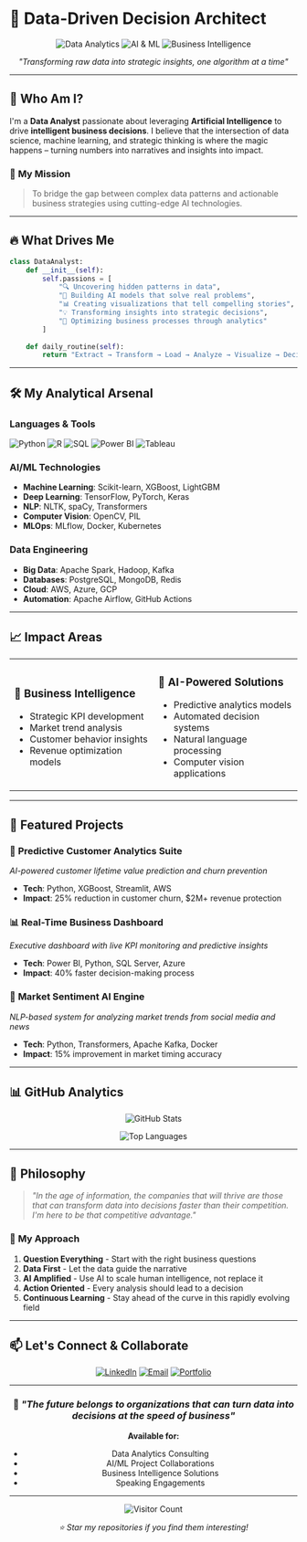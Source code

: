 # 🚀 Data-Driven Decision Architect

<div align="center">

![Data Analytics](https://img.shields.io/badge/Focus-Data%20Analytics-blue?style=for-the-badge&logo=analytics&logoColor=white)
![AI & ML](https://img.shields.io/badge/Passion-AI%20%26%20ML-green?style=for-the-badge&logo=tensorflow&logoColor=white)
![Business Intelligence](https://img.shields.io/badge/Impact-Business%20Intelligence-orange?style=for-the-badge&logo=tableau&logoColor=white)

*"Transforming raw data into strategic insights, one algorithm at a time"*

</div>

---

## 🎯 **Who Am I?**

I'm a **Data Analyst** passionate about leveraging **Artificial Intelligence** to drive **intelligent business decisions**. I believe that the intersection of data science, machine learning, and strategic thinking is where the magic happens – turning numbers into narratives and insights into impact.

### 🧠 **My Mission**
> To bridge the gap between complex data patterns and actionable business strategies using cutting-edge AI technologies.

---

## 🔥 **What Drives Me**

```python
class DataAnalyst:
    def __init__(self):
        self.passions = [
            "🔍 Uncovering hidden patterns in data",
            "🤖 Building AI models that solve real problems", 
            "📊 Creating visualizations that tell compelling stories",
            "💡 Transforming insights into strategic decisions",
            "🎯 Optimizing business processes through analytics"
        ]
    
    def daily_routine(self):
        return "Extract → Transform → Load → Analyze → Visualize → Decide"
```

---

## 🛠️ **My Analytical Arsenal**

### **Languages & Tools**
![Python](https://img.shields.io/badge/Python-Expert-3776AB?style=flat-square&logo=python&logoColor=white)
![R](https://img.shields.io/badge/R-Advanced-276DC3?style=flat-square&logo=r&logoColor=white)
![SQL](https://img.shields.io/badge/SQL-Expert-4479A1?style=flat-square&logo=postgresql&logoColor=white)
![Power BI](https://img.shields.io/badge/Power%20BI-Advanced-F2C811?style=flat-square&logo=powerbi&logoColor=black)
![Tableau](https://img.shields.io/badge/Tableau-Advanced-E97627?style=flat-square&logo=tableau&logoColor=white)

### **AI/ML Technologies**
- **Machine Learning**: Scikit-learn, XGBoost, LightGBM
- **Deep Learning**: TensorFlow, PyTorch, Keras
- **NLP**: NLTK, spaCy, Transformers
- **Computer Vision**: OpenCV, PIL
- **MLOps**: MLflow, Docker, Kubernetes

### **Data Engineering**
- **Big Data**: Apache Spark, Hadoop, Kafka
- **Databases**: PostgreSQL, MongoDB, Redis
- **Cloud**: AWS, Azure, GCP
- **Automation**: Apache Airflow, GitHub Actions

---

## 📈 **Impact Areas**

<table>
<tr>
<td width="50%">

### 🏢 **Business Intelligence**
- Strategic KPI development
- Market trend analysis
- Customer behavior insights
- Revenue optimization models

</td>
<td width="50%">

### 🤖 **AI-Powered Solutions**
- Predictive analytics models
- Automated decision systems
- Natural language processing
- Computer vision applications

</td>
</tr>
</table>

---

## 🎨 **Featured Projects**

### 🔮 **Predictive Customer Analytics Suite**
*AI-powered customer lifetime value prediction and churn prevention*
- **Tech**: Python, XGBoost, Streamlit, AWS
- **Impact**: 25% reduction in customer churn, $2M+ revenue protection

### 📊 **Real-Time Business Dashboard**
*Executive dashboard with live KPI monitoring and predictive insights*
- **Tech**: Power BI, Python, SQL Server, Azure
- **Impact**: 40% faster decision-making process

### 🧠 **Market Sentiment AI Engine**
*NLP-based system for analyzing market trends from social media and news*
- **Tech**: Python, Transformers, Apache Kafka, Docker
- **Impact**: 15% improvement in market timing accuracy

---

## 📊 **GitHub Analytics**

<div align="center">

![GitHub Stats](https://github-readme-stats.vercel.app/api?username=yourusername&show_icons=true&theme=radical&hide_border=true&count_private=true)

![Top Languages](https://github-readme-stats.vercel.app/api/top-langs/?username=yourusername&layout=compact&theme=radical&hide_border=true)

</div>

---

## 🌟 **Philosophy**

> *"In the age of information, the companies that will thrive are those that can transform data into decisions faster than their competition. I'm here to be that competitive advantage."*

### 🎯 **My Approach**
1. **Question Everything** - Start with the right business questions
2. **Data First** - Let the data guide the narrative
3. **AI Amplified** - Use AI to scale human intelligence, not replace it
4. **Action Oriented** - Every analysis should lead to a decision
5. **Continuous Learning** - Stay ahead of the curve in this rapidly evolving field

---

## 📫 **Let's Connect & Collaborate**

<div align="center">

[![LinkedIn](https://img.shields.io/badge/LinkedIn-Connect-0077B5?style=for-the-badge&logo=linkedin&logoColor=white)](https://www.linkedin.com/in/anujatwork/)
[![Email](https://img.shields.io/badge/Email-Contact-D14836?style=for-the-badge&logo=gmail&logoColor=white)](mailto:anujatwork7@gmail.com)
[![Portfolio](https://img.shields.io/badge/Portfolio-Visit-FF7139?style=for-the-badge&logo=firefox&logoColor=white)](https://anujjjz.github.io/Portfolio/)


</div>

---

<div align="center">

### 💭 *"The future belongs to organizations that can turn data into decisions at the speed of business"*

**Available for:**
- Data Analytics Consulting
- AI/ML Project Collaborations
- Business Intelligence Solutions
- Speaking Engagements

</div>

---

<div align="center">

![Visitor Count](https://komarev.com/ghpvc/?username=yourusername&color=brightgreen&style=flat-square&label=Profile+Views)

*⭐ Star my repositories if you find them interesting!*

</div>
